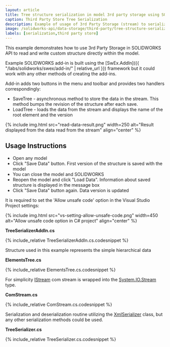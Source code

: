 ```yaml
---
layout: article
title: Tree structure serialization in model 3rd party storage using SOLIDWORKS API
caption: Third Party Store Tree Serialization
description: Example of usage of 3rd Party Storage (stream) to serialize and deserialize tree structure using SOLIDWORKS API and XmlSerializers within the model document
image: /solidworks-api/data-storage/third-party/tree-structure-serialization/read-data-result.png
labels: [serialization,third party store]
---
```

This example demonstrates how to use 3rd Party Storage in SOLIDWORKS API to read and write custom structure directly within the model.

Example SOLIDWORKS add-in is built using the [SwEx.AddIn]({{ "/labs/solidworks/swex/add-in/" | relative_url }}) framework but it could work with any other methods of creating the add-ins.

Add-in adds two buttons in the menu and toolbar and provides two handlers correspondingly: 

* SaveTree - asynchronous method to store the data in the stream. This method bumps the revision of the structure after each save.
* LoadTree - loads the data from the stream and displays the name of the root element and the version

{% include img.html src="read-data-result.png" width=250 alt="Result displayed from the data read from the stream" align="center" %}

## Usage Instructions

* Open any model
* Click "Save Data" button. First version of the structure is saved with the model
* You can close the model and SOLIDWORKS
* Reopen the model and click "Load Data". Information about saved structure is displayed in the message box
* Click "Save Data" button again. Data version is updated

It is required to set the 'Allow unsafe code' option in the Visual Studio Project settings:

{% include img.html src="vs-setting-allow-unsafe-code.png" width=450 alt="Allow unsafe code option in C# project" align="center" %}

**TreeSerializerAddIn.cs**

{% include_relative TreeSerializerAddIn.cs.codesnippet %}

Structure used in this example represents the simple hierarchical data

**ElementsTree.cs**

{% include_relative ElementsTree.cs.codesnippet %}

For simplicity [IStream](https://docs.microsoft.com/en-us/windows/desktop/api/objidl/nn-objidl-istream) com stream is wrapped into the [System.IO.Stream](https://docs.microsoft.com/en-us/dotnet/api/system.io.stream?view=netframework-4.7.2) type.

**ComStream.cs**

{% include_relative ComStream.cs.codesnippet %}

Serialization and deserialization routine utilizing the [XmlSerializer](https://docs.microsoft.com/en-us/dotnet/api/system.xml.serialization.xmlserializer?view=netframework-4.7.2) class, but any other serialization methods could be used.

**TreeSerializer.cs**

{% include_relative TreeSerializer.cs.codesnippet %}
